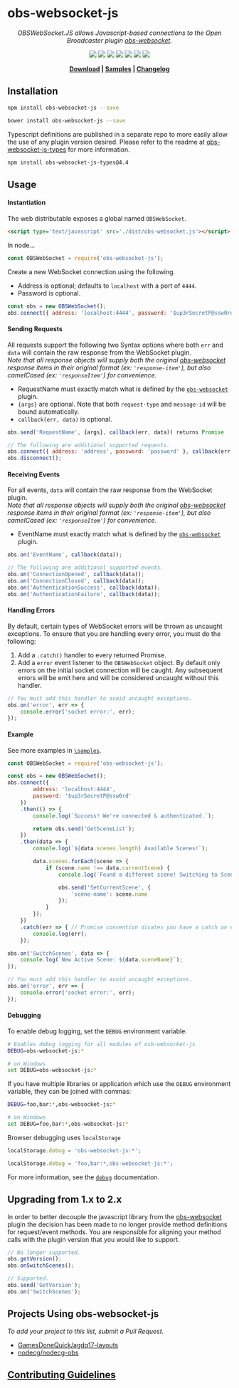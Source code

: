 # obs-websocket-js

<p align="center"><i>
OBSWebSocket.JS allows Javascript-based connections to the Open Broadcaster plugin <a href="https://github.com/Palakis/obs-websocket">obs-websocket</a>.
</i></p>

<p align="center">
  <a href="https://travis-ci.org/haganbmj/obs-websocket-js"><img src="https://img.shields.io/travis/haganbmj/obs-websocket-js/master.svg?style=flat"></a>
  <a href="https://coveralls.io/github/haganbmj/obs-websocket-js?branch=master"><img src="https://coveralls.io/repos/github/haganbmj/obs-websocket-js/badge.svg?branch=master"></a>
  <a href="https://libraries.io/bower/obs-websocket-js"><img src="https://img.shields.io/bower/v/obs-websocket-js.svg?style=flat"></a>
  <a href="https://www.npmjs.com/package/obs-websocket-js"><img src="https://img.shields.io/npm/v/obs-websocket-js.svg?style=flat"></a>
  <a href="https://www.npmjs.com/package/obs-websocket-js"><img src="https://img.shields.io/npm/dt/obs-websocket-js.svg"></a>
  <img src="https://img.shields.io/npm/l/obs-websocket-js.svg">
  <a href="https://greenkeeper.io/"><img src="https://badges.greenkeeper.io/haganbmj/obs-websocket-js.svg"></a>
</p>

<p align="center"><b>
  <a href="https://raw.githubusercontent.com/haganbmj/obs-websocket-js/gh-pages/dist/obs-websocket.js">Download</a> |
  <a href="https://github.com/haganbmj/obs-websocket-js/tree/master/samples">Samples</a> |
  <a href="https://github.com/haganbmj/obs-websocket-js/blob/gh-pages/CHANGELOG.md">Changelog</a>
</b></p>

## Installation

```sh
npm install obs-websocket-js --save

bower install obs-websocket-js --save
```

Typescript definitions are published in a separate repo to more easily allow the use of any plugin version desired. Please refer to the readme at [obs-websocket-js-types][link-types-repo] for more information.

```sh
npm install obs-websocket-js-types@4.4
```

## Usage
#### Instantiation
The web distributable exposes a global named `OBSWebSocket`.  

```html
<script type='text/javascript' src='./dist/obs-websocket.js'></script>
```

In node...  

```js
const OBSWebSocket = require('obs-websocket-js');
```

Create a new WebSocket connection using the following.
- Address is optional; defaults to `localhost` with a port of `4444`.  
- Password is optional.  

```js
const obs = new OBSWebSocket();
obs.connect({ address: 'localhost:4444', password: '$up3rSecretP@ssw0rd' });
```

#### Sending Requests
All requests support the following two Syntax options where both `err` and `data` will contain the raw response from the WebSocket plugin.  
_Note that all response objects will supply both the original [obs-websocket][link-obswebsocket] response items in their original format (ex: `'response-item'`), but also camelCased (ex: `'responseItem'`) for convenience._  
- RequestName must exactly match what is defined by the [`obs-websocket`][link-obswebsocket] plugin.  
- `{args}` are optional. Note that both `request-type` and `message-id` will be bound automatically.  
- `callback(err, data)` is optional.  

```js
obs.send('RequestName', {args}, callback(err, data)) returns Promise

// The following are additional supported requests.
obs.connect({ address: 'address', password: 'password' }, callback(err, data)) returns Promise
obs.disconnect();
```

#### Receiving Events
For all events, `data` will contain the raw response from the WebSocket plugin.  
_Note that all response objects will supply both the original [obs-websocket][link-obswebsocket] response items in their original format (ex: `'response-item'`), but also camelCased (ex: `'responseItem'`) for convenience._  
- EventName must exactly match what is defined by the [`obs-websocket`][link-obswebsocket] plugin.

```js
obs.on('EventName', callback(data));

// The following are additional supported events.
obs.on('ConnectionOpened', callback(data));
obs.on('ConnectionClosed', callback(data));
obs.on('AuthenticationSuccess', callback(data));
obs.on('AuthenticationFailure', callback(data));
```

#### Handling Errors
By default, certain types of WebSocket errors will be thrown as uncaught exceptions.
To ensure that you are handling every error, you must do the following:
1. Add a `.catch()` handler to every returned Promise.
2. Add a `error` event listener to the `OBSWebSocket` object. By default only errors on the initial socket connection will be caught. Any subsequent errors will be emit here and will be considered uncaught without this handler.

```js
// You must add this handler to avoid uncaught exceptions.
obs.on('error', err => {
    console.error('socket error:', err);
});
```

#### Example
See more examples in [`\samples`](samples).
```js
const OBSWebSocket = require('obs-websocket-js');

const obs = new OBSWebSocket();
obs.connect({
        address: 'localhost:4444',
        password: '$up3rSecretP@ssw0rd'
    })
    .then(() => {
        console.log(`Success! We're connected & authenticated.`);

        return obs.send('GetSceneList');
    })
    .then(data => {
        console.log(`${data.scenes.length} Available Scenes!`);

        data.scenes.forEach(scene => {
            if (scene.name !== data.currentScene) {
                console.log(`Found a different scene! Switching to Scene: ${scene.name}`);

                obs.send('SetCurrentScene', {
                    'scene-name': scene.name
                });
            }
        });
    })
    .catch(err => { // Promise convention dicates you have a catch on every chain.
        console.log(err);
    });

obs.on('SwitchScenes', data => {
    console.log(`New Active Scene: ${data.sceneName}`);
});

// You must add this handler to avoid uncaught exceptions.
obs.on('error', err => {
    console.error('socket error:', err);
});
```

#### Debugging
To enable debug logging, set the `DEBUG` environment variable:

```sh
# Enables debug logging for all modules of osb-websocket-js
DEBUG=obs-websocket-js:*

# on Windows
set DEBUG=obs-websocket-js:*
```

If you have multiple libraries or application which use the `DEBUG` environment variable, they can be joined with commas:

```sh
DEBUG=foo,bar:*,obs-websocket-js:*

# on Windows
set DEBUG=foo,bar:*,obs-websocket-js:*
```

Browser debugging uses `localStorage`

```js
localStorage.debug = 'obs-websocket-js:*';

localStorage.debug = 'foo,bar:*,obs-websocket-js:*';
```

For more information, see the [`debug`][link-debug] documentation.

## Upgrading from 1.x to 2.x
In order to better decouple the javascript library from the [obs-websocket][link-obswebsocket] plugin the decision has been made to no longer provide method definitions for request/event methods. You are responsible for aligning your method calls with the plugin version that you would like to support.

```js
// No longer supported.
obs.getVersion();
obs.onSwitchScenes();

// Supported.
obs.send('GetVersion');
obs.on('SwitchScenes');
```

## Projects Using **obs-websocket-js**
_To add your project to this list, submit a Pull Request._
- [GamesDoneQuick/agdq17-layouts](https://github.com/GamesDoneQuick/agdq17-layouts)
- [nodecg/nodecg-obs](https://github.com/nodecg/nodecg-obs)

## [Contributing Guidelines][link-contributing]



  [badge-build-status]: https://img.shields.io/travis/haganbmj/obs-websocket-js/master.svg?style=flat "Travis Status"
  [badge-tag]: https://img.shields.io/github/tag/haganbmj/obs-websocket-js.svg?style=flat "Latest Tag"
  [badge-release]: https://img.shields.io/github/release/haganbmj/obs-websocket-js.svg?style=flat "Latest Release"
  [badge-coveralls]: https://coveralls.io/repos/github/haganbmj/obs-websocket-js/badge.svg?branch=master "Coveralls Status"
  [badge-npm-downloads]: https://img.shields.io/npm/dt/obs-websocket-js.svg "NPM Downloads"

  [link-obswebsocket]: https://github.com/Palakis/obs-websocket "OBS WebSocket Plugin"
  [link-types-repo]: https://github.com/haganbmj/obs-websocket-js-types "obs-websocket-js Typescript Definitions"
  [link-Travis-CI]: https://travis-ci.org/haganbmj/obs-websocket-js "Travis CI"
  [link-Coveralls]: https://coveralls.io/github/haganbmj/obs-websocket-js?branch=master "Coveralls"
  [link-releases]:  https://github.com/haganbmj/obs-websocket-js/releases "obs-websocket-js Releases"
  [link-tags]: https://github.com/haganbmj/obs-websocket-js/tags "obs-websocket-js Tags"
  [link-download]: https://raw.githubusercontent.com/haganbmj/obs-websocket-js/gh-pages/dist/obs-websocket.js "Download"
  [link-documentation]: https://github.com/haganbmj/obs-websocket-js/blob/gh-pages/DOCUMENTATION.md "Documentation"
  [link-samples]: https://github.com/haganbmj/obs-websocket-js/tree/master/samples "Samples"
  [link-changelog]: https://github.com/haganbmj/obs-websocket-js/blob/gh-pages/CHANGELOG.md "Changelog"
  [link-contributing]: .github/CONTRIBUTING.md "Contributing"
  [link-debug]: https://github.com/visionmedia/debug "Debug Documentation"

